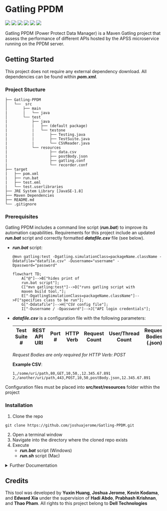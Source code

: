 # Gatling PPDM
[![](https://img.shields.io/badge/Dell-blue?style=for-the-badge)](https://www.dell.com/en-us)
[![](https://img.shields.io/badge/Maven-red?style=for-the-badge)](https://maven.apache.org/)
[![](https://img.shields.io/badge/Gatling-blueviolet?style=for-the-badge)](https://gatling.io/docs/gatling/)
[![](https://img.shields.io/badge/Jenkins-yellow?style=for-the-badge)](https://www.jenkins.io/doc/)
[![](https://img.shields.io/badge/PPDM-orange?style=for-the-badge)](https://www.dell.com/en-us/dt/data-protection/powerprotect-data-manager.htm#:~:text=%20PowerProtect%20Data%20Manager%20%201%20Orchestrate%20protection,Leverage%20your%20existing%20Dell%20PowerProtect%20appliances%20More%20)
[![](https://img.shields.io/badge/github-blue?style=for-the-badge)](https://github.com/joshuajerome/Gatling-PPDM)

Gatling PPDM (Power Protect Data Manager) is a Maven Gatling project that assess the performance of different APIs hosted by the APSS microservice running on the PPDM server.

## Getting Started
This project does not require any external dependency download. All dependencies can be found within _**pom.xml**_.

### Project Stucture
```
├── Gatling-PPDM
│   └──  src
│       ├── main
|       |   └── java
│       └── test
|           ├── java
|           |   ├── (default package)
|           |   └── testone
|           |       ├── Testing.java
|           |       ├── TestSuite.java
|           |       └── CSVReader.java
|           └── resources
|                   ├── data.csv
|                   ├── postBody.json
|                   ├── gatling.conf
|                   └── recorder.conf
├── target
|   ├── pom.xml
|   ├── run.bat
|   ├── test.eml
|   └── test.userlibraries
├── JRE System Library [JavaSE-1.8]
├── Maven Dependencies
├── README.md
└── .gitignore
```

### Prerequisites
Gatling PPDM includes a command line script (_**run.bat**_) to improve its automation capabilities.
Requirements for this project include an updated _**run.bat**_ script and correctly formatted _**datafile.csv**_ file (see below).

- _**run.bat**_ script:
    ```
    @mvn gatling:test -Dgatling.simulationClass=packageName.className -Ddatafile="datafile.csv" -Dusername="username" -Dpassword="password"
    ```
    ```mermaid
    flowchart TD;
        A["@"]-->B["hides print of
        run.bat script"];
        C["mvn gatling:test"]-->D["runs gatling script with 
        maven build tool."];
        E["-DgatlingSimulationClass=packageName.className"]-->F["specifies class to be run"];
        G["-Ddatafile"]-->H["CSV config file"];
        I["-Dusername / -Dpassword"]-->J["API login credentials"];
    ```
- _**datafile.csv**_ is a configuration file with the following parameters:

    Test Suite #|REST API URI|Port #|HTTP Verb|Request Count|User/Thread Count|Request Bodies (.json)|Test Duration|IP Address
    ---|---|---|---|---|---|---|---|---

    _Request Bodies are only required for HTTP Verb: POST_

    **Example CSV**:
    ```
    1,/some/uri/path,80,GET,10,50,,12.345.67.891
    2,/another/uri/path,443,POST,10,50,postBody.json,12.345.67.891
    ```
Configuration files must be placed into **src/test/resources** folder within the project

### Installation
1. Clone the repo
```
git clone https://github.com/joshuajerome/Gatling-PPDM.git
```
2. Open a terminal window
3. Navigate into the directory where the cloned repo exists
4. Execute 
      - _**run.bat**_ script (Windows)
      - _**run.sh**_ script (Mac)



<details>
<summary>Further Documentation</summary>
<br>
put futher documentation here
</br>
</details>


## Credits
This tool was developed by **Yuxin Huang**, **Joshua Jerome**, **Kevin Kodama**, and **Edward Xia** under the supervision of **Hadi Abdo**, **Prabhash Krishnan**, and **Thao Pham**. All rights to this project belong to **Dell Technologies** 

